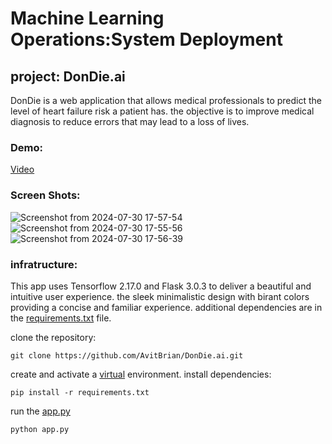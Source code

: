 # Machine Learning Operations:System Deployment

## project: DonDie.ai

DonDie is a web application that allows medical professionals to predict the level of heart failure risk a patient has. the objective is to improve medical diagnosis to reduce errors that may lead to a loss of lives.

### Demo:
 [Video](https://www.loom.com/share/2ddd3e6042214261b6bc2f218b731c12?sid=c4ef45dc-1461-43f2-b4e7-4b6c4d2875aa)

### Screen Shots: 
![Screenshot from 2024-07-30 17-57-54](https://github.com/user-attachments/assets/d074f0d9-91da-499c-a350-4dcc9c468d9b)
![Screenshot from 2024-07-30 17-55-56](https://github.com/user-attachments/assets/dce2c7ed-1511-4e2a-9997-f205da27e121)
![Screenshot from 2024-07-30 17-56-39](https://github.com/user-attachments/assets/065cf153-cd41-462f-ad3e-0f5923337de6)


### infratructure:
This app uses Tensorflow 2.17.0 and Flask 3.0.3 to deliver a beautiful and intuitive user experience. the sleek minimalistic design with birant colors providing a concise and familiar experience. additional dependencies are in the [requirements.txt](requirements.txt) file. 

clone the repository:

```
git clone https://github.com/AvitBrian/DonDie.ai.git
```

create and activate a [virtual](https://docs.python.org/3/library/venv.html) environment.
install dependencies:
```
pip install -r requirements.txt
```
run the [app.py](app.py)
```
python app.py
```

